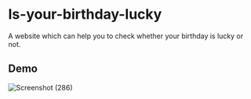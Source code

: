 
# Is-your-birthday-lucky

A website which can help you to check whether your birthday is lucky or not.</br>

## Demo


![Screenshot (286)](https://user-images.githubusercontent.com/67150257/137697979-48c2c663-a9a7-43fe-a7f9-0e9a4df0b7d5.png)
